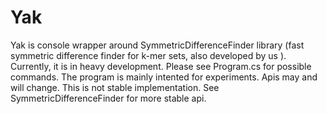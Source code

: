 # Yak
Yak is console wrapper around SymmetricDifferenceFinder library (fast symmetric difference finder for k-mer sets, also developed by us ). Currently, it is in heavy development. Please see Program.cs for possible commands. The program is mainly intented for experiments. Apis may and will change. This is not stable implementation.
See SymmetricDifferenceFinder for more stable api. 
